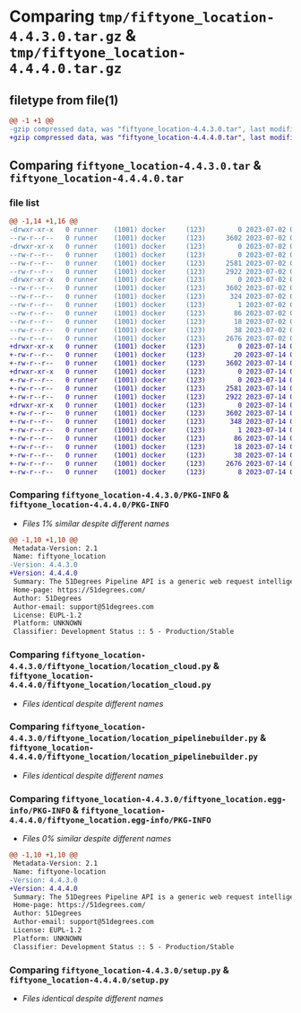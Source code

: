 # Comparing `tmp/fiftyone_location-4.4.3.0.tar.gz` & `tmp/fiftyone_location-4.4.4.0.tar.gz`

## filetype from file(1)

```diff
@@ -1 +1 @@
-gzip compressed data, was "fiftyone_location-4.4.3.0.tar", last modified: Sun Jul  2 01:29:11 2023, max compression
+gzip compressed data, was "fiftyone_location-4.4.4.0.tar", last modified: Fri Jul 14 01:29:19 2023, max compression
```

## Comparing `fiftyone_location-4.4.3.0.tar` & `fiftyone_location-4.4.4.0.tar`

### file list

```diff
@@ -1,14 +1,16 @@
-drwxr-xr-x   0 runner    (1001) docker     (123)        0 2023-07-02 01:29:11.225369 fiftyone_location-4.4.3.0/
--rw-r--r--   0 runner    (1001) docker     (123)     3602 2023-07-02 01:29:11.225369 fiftyone_location-4.4.3.0/PKG-INFO
-drwxr-xr-x   0 runner    (1001) docker     (123)        0 2023-07-02 01:29:11.221369 fiftyone_location-4.4.3.0/fiftyone_location/
--rw-r--r--   0 runner    (1001) docker     (123)        0 2023-07-02 01:29:01.000000 fiftyone_location-4.4.3.0/fiftyone_location/__init__.py
--rw-r--r--   0 runner    (1001) docker     (123)     2581 2023-07-02 01:29:01.000000 fiftyone_location-4.4.3.0/fiftyone_location/location_cloud.py
--rw-r--r--   0 runner    (1001) docker     (123)     2922 2023-07-02 01:29:01.000000 fiftyone_location-4.4.3.0/fiftyone_location/location_pipelinebuilder.py
-drwxr-xr-x   0 runner    (1001) docker     (123)        0 2023-07-02 01:29:11.225369 fiftyone_location-4.4.3.0/fiftyone_location.egg-info/
--rw-r--r--   0 runner    (1001) docker     (123)     3602 2023-07-02 01:29:11.000000 fiftyone_location-4.4.3.0/fiftyone_location.egg-info/PKG-INFO
--rw-r--r--   0 runner    (1001) docker     (123)      324 2023-07-02 01:29:11.000000 fiftyone_location-4.4.3.0/fiftyone_location.egg-info/SOURCES.txt
--rw-r--r--   0 runner    (1001) docker     (123)        1 2023-07-02 01:29:11.000000 fiftyone_location-4.4.3.0/fiftyone_location.egg-info/dependency_links.txt
--rw-r--r--   0 runner    (1001) docker     (123)       86 2023-07-02 01:29:11.000000 fiftyone_location-4.4.3.0/fiftyone_location.egg-info/requires.txt
--rw-r--r--   0 runner    (1001) docker     (123)       18 2023-07-02 01:29:11.000000 fiftyone_location-4.4.3.0/fiftyone_location.egg-info/top_level.txt
--rw-r--r--   0 runner    (1001) docker     (123)       38 2023-07-02 01:29:11.225369 fiftyone_location-4.4.3.0/setup.cfg
--rw-r--r--   0 runner    (1001) docker     (123)     2676 2023-07-02 01:29:01.000000 fiftyone_location-4.4.3.0/setup.py
+drwxr-xr-x   0 runner    (1001) docker     (123)        0 2023-07-14 01:29:19.372193 fiftyone_location-4.4.4.0/
+-rw-r--r--   0 runner    (1001) docker     (123)       20 2023-07-14 01:29:14.000000 fiftyone_location-4.4.4.0/MANIFEST.in
+-rw-r--r--   0 runner    (1001) docker     (123)     3602 2023-07-14 01:29:19.372193 fiftyone_location-4.4.4.0/PKG-INFO
+drwxr-xr-x   0 runner    (1001) docker     (123)        0 2023-07-14 01:29:19.368193 fiftyone_location-4.4.4.0/fiftyone_location/
+-rw-r--r--   0 runner    (1001) docker     (123)        0 2023-07-14 01:29:14.000000 fiftyone_location-4.4.4.0/fiftyone_location/__init__.py
+-rw-r--r--   0 runner    (1001) docker     (123)     2581 2023-07-14 01:29:14.000000 fiftyone_location-4.4.4.0/fiftyone_location/location_cloud.py
+-rw-r--r--   0 runner    (1001) docker     (123)     2922 2023-07-14 01:29:14.000000 fiftyone_location-4.4.4.0/fiftyone_location/location_pipelinebuilder.py
+drwxr-xr-x   0 runner    (1001) docker     (123)        0 2023-07-14 01:29:19.368193 fiftyone_location-4.4.4.0/fiftyone_location.egg-info/
+-rw-r--r--   0 runner    (1001) docker     (123)     3602 2023-07-14 01:29:19.000000 fiftyone_location-4.4.4.0/fiftyone_location.egg-info/PKG-INFO
+-rw-r--r--   0 runner    (1001) docker     (123)      348 2023-07-14 01:29:19.000000 fiftyone_location-4.4.4.0/fiftyone_location.egg-info/SOURCES.txt
+-rw-r--r--   0 runner    (1001) docker     (123)        1 2023-07-14 01:29:19.000000 fiftyone_location-4.4.4.0/fiftyone_location.egg-info/dependency_links.txt
+-rw-r--r--   0 runner    (1001) docker     (123)       86 2023-07-14 01:29:19.000000 fiftyone_location-4.4.4.0/fiftyone_location.egg-info/requires.txt
+-rw-r--r--   0 runner    (1001) docker     (123)       18 2023-07-14 01:29:19.000000 fiftyone_location-4.4.4.0/fiftyone_location.egg-info/top_level.txt
+-rw-r--r--   0 runner    (1001) docker     (123)       38 2023-07-14 01:29:19.372193 fiftyone_location-4.4.4.0/setup.cfg
+-rw-r--r--   0 runner    (1001) docker     (123)     2676 2023-07-14 01:29:14.000000 fiftyone_location-4.4.4.0/setup.py
+-rw-r--r--   0 runner    (1001) docker     (123)        8 2023-07-14 01:29:18.000000 fiftyone_location-4.4.4.0/version.txt
```

### Comparing `fiftyone_location-4.4.3.0/PKG-INFO` & `fiftyone_location-4.4.4.0/PKG-INFO`

 * *Files 1% similar despite different names*

```diff
@@ -1,10 +1,10 @@
 Metadata-Version: 2.1
 Name: fiftyone_location
-Version: 4.4.3.0
+Version: 4.4.4.0
 Summary: The 51Degrees Pipeline API is a generic web request intelligence and data processing solution with the ability to add a range of 51Degrees and/or custom plug ins (Engines). This repository contains the geo-location engines for the Python implementation of the Pipeline API.
 Home-page: https://51degrees.com/
 Author: 51Degrees
 Author-email: support@51degrees.com
 License: EUPL-1.2
 Platform: UNKNOWN
 Classifier: Development Status :: 5 - Production/Stable
```

### Comparing `fiftyone_location-4.4.3.0/fiftyone_location/location_cloud.py` & `fiftyone_location-4.4.4.0/fiftyone_location/location_cloud.py`

 * *Files identical despite different names*

### Comparing `fiftyone_location-4.4.3.0/fiftyone_location/location_pipelinebuilder.py` & `fiftyone_location-4.4.4.0/fiftyone_location/location_pipelinebuilder.py`

 * *Files identical despite different names*

### Comparing `fiftyone_location-4.4.3.0/fiftyone_location.egg-info/PKG-INFO` & `fiftyone_location-4.4.4.0/fiftyone_location.egg-info/PKG-INFO`

 * *Files 0% similar despite different names*

```diff
@@ -1,10 +1,10 @@
 Metadata-Version: 2.1
 Name: fiftyone-location
-Version: 4.4.3.0
+Version: 4.4.4.0
 Summary: The 51Degrees Pipeline API is a generic web request intelligence and data processing solution with the ability to add a range of 51Degrees and/or custom plug ins (Engines). This repository contains the geo-location engines for the Python implementation of the Pipeline API.
 Home-page: https://51degrees.com/
 Author: 51Degrees
 Author-email: support@51degrees.com
 License: EUPL-1.2
 Platform: UNKNOWN
 Classifier: Development Status :: 5 - Production/Stable
```

### Comparing `fiftyone_location-4.4.3.0/setup.py` & `fiftyone_location-4.4.4.0/setup.py`

 * *Files identical despite different names*

